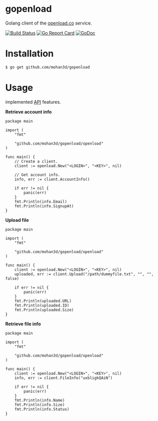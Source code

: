 # gopenload
Golang client of the [openload.co](https://openload.co/) service. 

[![Build Status](https://travis-ci.org/mohan3d/gopenload.svg?branch=master)](https://travis-ci.org/mohan3d/gopenload)
[![Go Report Card](https://goreportcard.com/badge/github.com/mohan3d/gopenload?branch=master)](https://goreportcard.com/report/github.com/mohan3d/gopenload)
[![GoDoc](https://godoc.org/github.com/mohan3d/gopenload?status.svg)](https://godoc.org/github.com/mohan3d/gopenload/openload)


# Installation

```bash
$ go get github.com/mohan3d/gopenload
```

# Usage

implemented [API](https://openload.co/api) features.

**Retrieve account info**
```golang
package main

import (
	"fmt"

	"github.com/mohan3d/gopenload/openload"
)

func main() {
	// Create a client.
	client := openload.New("<LOGIN>", "<KEY>", nil)

	// Get account info.
	info, err := client.AccountInfo()

	if err != nil {
		panic(err)
	}
	fmt.Println(info.Email)
	fmt.Println(info.SignupAt)
}
```

**Upload file**
```golang
package main

import (
	"fmt"

	"github.com/mohan3d/gopenload/openload"
)

func main() {
	client := openload.New("<LOGIN>", "<KEY>", nil)
	uploaded, err := client.Upload("/path/dummyfile.txt", "", "", false)

	if err != nil {
		panic(err)
	}
	fmt.Println(uploaded.URL)
	fmt.Println(uploaded.ID)
	fmt.Println(uploaded.Size)
}
```

**Retrieve file info**
```golang
package main

import (
	"fmt"

	"github.com/mohan3d/gopenload/openload"
)

func main() {
	client := openload.New("<LOGIN>", "<KEY>", nil)
	info, err := client.FileInfo("uxbligkQAiN")

	if err != nil {
		panic(err)
	}
	fmt.Println(info.Name)
	fmt.Println(info.Size)
	fmt.Println(info.Status)
}
```